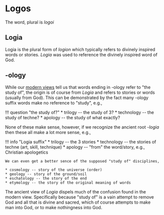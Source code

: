 # Logos

The word, plural is *logoi*





## Logia

Logia is the plural form of  *logion* which typically refers to divinely inspired words or stories. 
*Logia* was used to reference the divinely inspired word of God.


## -ology

While our [modern views](../modern-views/index.md) tell us that words ending in -ology refer to "the study of",
 the origin is of course from *Logia* and refers to stories or words (usually from God).
This can be demonstrated by the fact many -ology suffix words make no reference to "study", e.g.,

!!! question "the study of?"
    * trilogy -- the study of 3?
    * technology -- the study of techne?
    * apology -- the study of what exactly?

None of these make sense, however, if we recognize the ancient root *-logia* then these all make a lot more sense, e.g.,

!!! info "Logia suffix"
    * trilogy -- the 3 stories
    * technology -- the stories of techne (art, skill, technique)
    * apology -- "from" the word/story, e.g., Christian apologetics
    
    We can even get a better sence of the supposed "study of" disciplines,
    
    * cosmology -- story of the universe (order)
    * geology -- story of the ground/soil
    * eschatology -- the story of the end
    * etymology -- the story of the original meaning of words

The ancient view of *Logia* dispels much of the confusion found in the modern view.
Specifically because "study of" is a vain attempt to remove God and all that is divine and sacred,
which of course attempts to make man into God, or to make nothingness into God.



